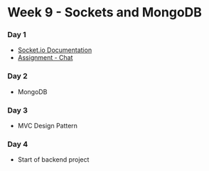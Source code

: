 # Week 9 - Sockets and MongoDB 

### Day 1

- [Socket.io Documentation](https://socket.io/)
- [Assignment - Chat](/week9/assignments/chat.md)

### Day 2 

- MongoDB 

### Day 3 

- MVC Design Pattern 

### Day 4 

- Start of backend project 
